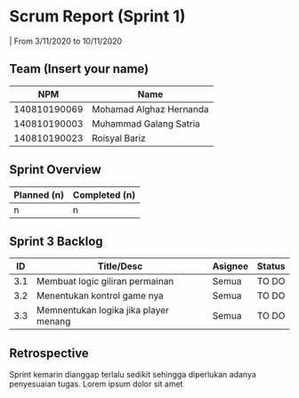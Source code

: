 # Scrum Report (Sprint 1)
| From 3/11/2020 to 10/11/2020

## Team (Insert your name)
| NPM           | Name                      |
| ------------- |---------------------------|              
| 140810190069  | Mohamad Alghaz Hernanda   |
| 140810190003  | Muhammad Galang Satria    |
| 140810190023  | Roisyal Bariz             |

## Sprint Overview
| Planned (n)   | Completed (n) |
| ------------- |-------------- |
| n             | n             |

## Sprint 3 Backlog

| ID  | Title/Desc | Asignee | Status |
| --- | ---------- | ------- | ------ |
| 3.1 | Membuat logic giliran permainan | Semua | TO DO |
| 3.2 | Menentukan kontrol game nya | Semua | TO DO |
| 3.3 | Memnentukan logika jika player menang | Semua | TO DO |


## Retrospective 

Sprint kemarin dianggap terlalu sedikit sehingga diperlukan adanya penyesuaian tugas. Lorem ipsum dolor sit amet


